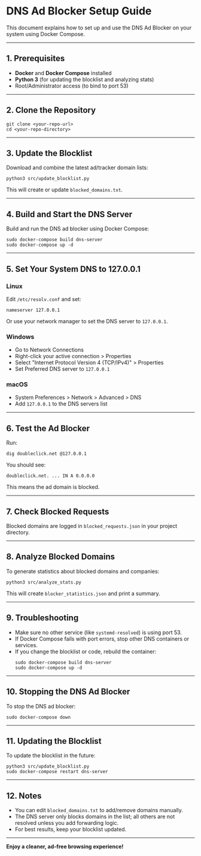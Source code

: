 # DNS Ad Blocker Setup Guide

This document explains how to set up and use the DNS Ad Blocker on your system using Docker Compose.

---

## 1. Prerequisites
- **Docker** and **Docker Compose** installed
- **Python 3** (for updating the blocklist and analyzing stats)
- Root/Administrator access (to bind to port 53)

---

## 2. Clone the Repository
```
git clone <your-repo-url>
cd <your-repo-directory>
```

---

## 3. Update the Blocklist
Download and combine the latest ad/tracker domain lists:
```
python3 src/update_blocklist.py
```
This will create or update `blocked_domains.txt`.

---

## 4. Build and Start the DNS Server
Build and run the DNS ad blocker using Docker Compose:
```
sudo docker-compose build dns-server
sudo docker-compose up -d
```

---

## 5. Set Your System DNS to 127.0.0.1
### Linux
Edit `/etc/resolv.conf` and set:
```
nameserver 127.0.0.1
```
Or use your network manager to set the DNS server to `127.0.0.1`.

### Windows
- Go to Network Connections
- Right-click your active connection > Properties
- Select "Internet Protocol Version 4 (TCP/IPv4)" > Properties
- Set Preferred DNS server to `127.0.0.1`

### macOS
- System Preferences > Network > Advanced > DNS
- Add `127.0.0.1` to the DNS servers list

---

## 6. Test the Ad Blocker
Run:
```
dig doubleclick.net @127.0.0.1
```
You should see:
```
doubleclick.net. ... IN A 0.0.0.0
```
This means the ad domain is blocked.

---

## 7. Check Blocked Requests
Blocked domains are logged in `blocked_requests.json` in your project directory.

---

## 8. Analyze Blocked Domains
To generate statistics about blocked domains and companies:
```
python3 src/analyze_stats.py
```
This will create `blocker_statistics.json` and print a summary.

---

## 9. Troubleshooting
- Make sure no other service (like `systemd-resolved`) is using port 53.
- If Docker Compose fails with port errors, stop other DNS containers or services.
- If you change the blocklist or code, rebuild the container:
  ```
  sudo docker-compose build dns-server
  sudo docker-compose up -d
  ```

---

## 10. Stopping the DNS Ad Blocker
To stop the DNS ad blocker:
```
sudo docker-compose down
```

---

## 11. Updating the Blocklist
To update the blocklist in the future:
```
python3 src/update_blocklist.py
sudo docker-compose restart dns-server
```

---

## 12. Notes
- You can edit `blocked_domains.txt` to add/remove domains manually.
- The DNS server only blocks domains in the list; all others are not resolved unless you add forwarding logic.
- For best results, keep your blocklist updated.

---

**Enjoy a cleaner, ad-free browsing experience!** 